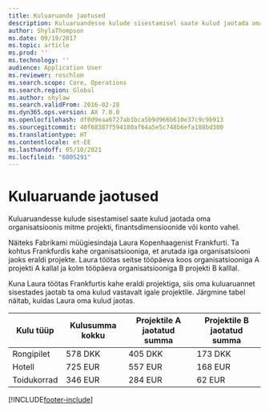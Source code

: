 ```yaml
---
title: Kuluaruande jaotused
description: Kuluaruandesse kulude sisestamisel saate kulud jaotada oma organisatsioonis mitme projekti, juriidilise olemi või konto vahel.
author: ShylaThompson
ms.date: 09/19/2017
ms.topic: article
ms.prod: ''
ms.technology: ''
audience: Application User
ms.reviewer: roschlom
ms.search.scope: Core, Operations
ms.search.region: Global
ms.author: shylaw
ms.search.validFrom: 2016-02-28
ms.dyn365.ops.version: AX 7.0.0
ms.openlocfilehash: df0d9eaa6727ab1bca5b9d966b610e37c9c9b913
ms.sourcegitcommit: 40f68387f594180af64a5e5c748b6efa188bd300
ms.translationtype: HT
ms.contentlocale: et-EE
ms.lasthandoff: 05/10/2021
ms.locfileid: "6005291"
---
```

# <a name="expense-report-distributions"></a>Kuluaruande jaotused

Kuluaruandesse kulude sisestamisel saate kulud jaotada oma organisatsioonis mitme projekti, finantsdimensioonide või konto vahel.

Näiteks Fabrikami müügiesindaja Laura Kopenhaagenist Frankfurti. Ta kohtus Frankfurdis kahe organisatsiooniga, et arutada iga organisatsiooni jaoks eraldi projekte. Laura töötas seitse tööpäeva koos organisatsiooniga A projekti A kallal ja kolm tööpäeva organisatsiooniga B projekti B kalllal.

Kuna Laura töötas Frankfurtis kahe eraldi projektiga, siis oma kuluaruannet sisestades jaotab ta oma kulud vastavalt igale projektile. Järgmine tabel näitab, kuidas Laura oma kulud jaotas.


| Kulu tüüp | Kulusumma kokku|Projektile A jaotatud summa| Projektile B jaotatud summa |
|--------------|---------------------|-------------------------------|---------------------------------|
|Rongipilet   |578 DKK              |405 DKK                        |173 DKK                          |
|Hotell         |725 EUR              |557 EUR                        |168 EUR                          |
|Toidukorrad         |346 EUR              |284 EUR                        |62 EUR                           |



[!INCLUDE[footer-include](../includes/footer-banner.md)]